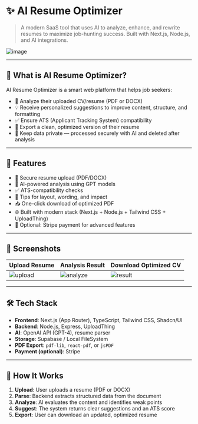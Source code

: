 # ✨ AI Resume Optimizer

> A modern SaaS tool that uses AI to analyze, enhance, and rewrite resumes to maximize job-hunting success. Built with Next.js, Node.js, and AI integrations.

![image](https://github.com/user-attachments/assets/bfe7de68-6902-4d61-ad64-c3dd08f44db8)

---

## 🧠 What is AI Resume Optimizer?

AI Resume Optimizer is a smart web platform that helps job seekers:
- 📄 Analyze their uploaded CV/resume (PDF or DOCX)
- 💡 Receive personalized suggestions to improve content, structure, and formatting
- ✅ Ensure ATS (Applicant Tracking System) compatibility
- 🎯 Export a clean, optimized version of their resume
- 🔐 Keep data private — processed securely with AI and deleted after analysis

---

## 🚀 Features

- 🔐 Secure resume upload (PDF/DOCX)
- 🤖 AI-powered analysis using GPT models
- ✅ ATS-compatibility checks
- 🧩 Tips for layout, wording, and impact
- 📥 One-click download of optimized PDF
- 🌐 Built with modern stack (Next.js + Node.js + Tailwind CSS + UploadThing)
- 🔌 Optional: Stripe payment for advanced features

---

## 📸 Screenshots

| Upload Resume | Analysis Result | Download Optimized CV |
|---------------|------------------|------------------------|
| ![upload](./public/screens/upload.png) | ![analyze](./public/screens/analyze.png) | ![result](./public/screens/result.png) |

---

## 🛠️ Tech Stack

- **Frontend**: Next.js (App Router), TypeScript, Tailwind CSS, Shadcn/UI
- **Backend**: Node.js, Express, UploadThing
- **AI**: OpenAI API (GPT-4), resume parser
- **Storage**: Supabase / Local FileSystem
- **PDF Export**: `pdf-lib`, `react-pdf`, or `jsPDF`
- **Payment (optional)**: Stripe

---

## 🧪 How It Works

1. **Upload**: User uploads a resume (PDF or DOCX)
2. **Parse**: Backend extracts structured data from the document
3. **Analyze**: AI evaluates the content and identifies weak points
4. **Suggest**: The system returns clear suggestions and an ATS score
5. **Export**: User can download an updated, optimized resume
